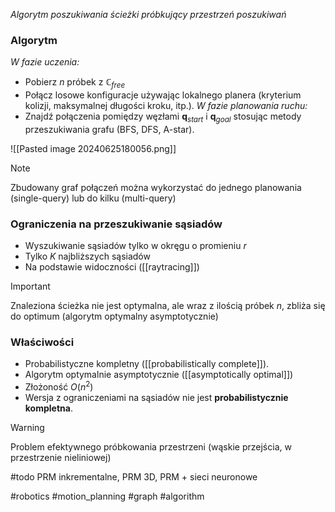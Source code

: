 *Algorytm poszukiwania ścieżki próbkujący przestrzeń poszukiwań*

### Algorytm
*W fazie uczenia:*
- Pobierz $n$ próbek z $\mathbb{C}_{free}$
- Połącz losowe konfiguracje używając lokalnego planera (kryterium kolizji, maksymalnej długości kroku, itp.).
*W fazie planowania ruchu:*
- Znajdź połączenia pomiędzy węzłami $\mathbf{q}_{start}$ i $\mathbf{q}_{goal}$ stosując metody przeszukiwania grafu (BFS, DFS, A-star).

![[Pasted image 20240625180056.png]]

>[!NOTE]
> Zbudowany graf połączeń można wykorzystać do jednego planowania (single-query) lub do kilku (multi-query)

### Ograniczenia na przeszukiwanie sąsiadów
- Wyszukiwanie sąsiadów tylko w okręgu o promieniu $r$
- Tylko $K$ najbliższych sąsiadów
- Na podstawie widoczności ([[raytracing]])

>[!IMPORTANT]
> Znaleziona ścieżka nie jest optymalna, ale wraz z ilością próbek $n$, zbliża się do optimum (algorytm optymalny asymptotycznie)

### Właściwości
- Probabilistyczne kompletny ([[probabilistically complete]]).
- Algorytm optymalnie asymptotycznie ([[asymptotically optimal]])
- Złożoność $O(n^2)$
- Wersja z ograniczeniami na sąsiadów nie jest **probabilistycznie kompletna**.

>[!WARNING]
> Problem efektywnego próbkowania przestrzeni (wąskie przejścia, w przestrzenie nieliniowej)
> 

#todo PRM inkrementalne, PRM 3D, PRM + sieci neuronowe

#robotics #motion_planning #graph #algorithm 
